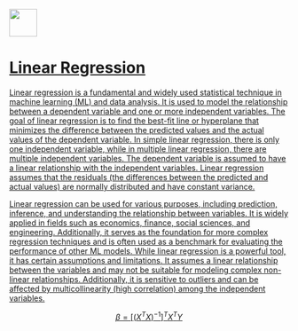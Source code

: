<a href="https://www.kaggle.com/code/ayushs9020/linear-regression-from-scratch-derivation#5-|-Sources"><img src = "https://cdn.iconscout.com/icon/free/png-256/free-kaggle-3521526-2945029.png" width = 50>

# Linear Regression

Linear regression is a fundamental and widely used statistical technique in machine learning (ML) and data analysis. It is used to model the relationship between a dependent variable and one or more independent variables. The goal of linear regression is to find the best-fit line or hyperplane that minimizes the difference between the predicted values and the actual values of the dependent variable. In simple linear regression, there is only one independent variable, while in multiple linear regression, there are multiple independent variables. The dependent variable is assumed to have a linear relationship with the independent variables. Linear regression assumes that the residuals (the differences between the predicted and actual values) are normally distributed and have constant variance.

Linear regression can be used for various purposes, including prediction, inference, and understanding the relationship between variables. It is widely applied in fields such as economics, finance, social sciences, and engineering. Additionally, it serves as the foundation for more complex regression techniques and is often used as a benchmark for evaluating the performance of other ML models. While linear regression is a powerful tool, it has certain assumptions and limitations. It assumes a linear relationship between the variables and may not be suitable for modeling complex non-linear relationships. Additionally, it is sensitive to outliers and can be affected by multicollinearity (high correlation) among the independent variables.
 
 $$\beta = [(X^TX)^{-1}]^TX^TY$$
